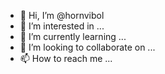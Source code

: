 - 👋 Hi, I’m @hornvibol
- 👀 I’m interested in ...
- 🌱 I’m currently learning ...
- 💞️ I’m looking to collaborate on ...
- 📫 How to reach me ...

<!---
hornvibol/hornvibol is a ✨ special ✨ repository because its `README.md` (this file) appears on your GitHub profile.
You can click the Preview link to take a look at your changes.
--->
